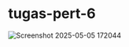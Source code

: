 # tugas-pert-6
![Screenshot 2025-05-05 172044](https://github.com/user-attachments/assets/b00ae8d9-4def-4a21-a8f2-6b018dd0c92a)
